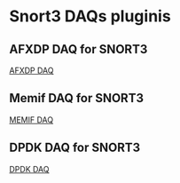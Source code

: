 # Snort3 DAQs pluginis

## AFXDP DAQ for SNORT3
 [AFXDP DAQ](./afxdp/README.afxdp.md)

## Memif DAQ for SNORT3
 [MEMIF DAQ](./memif/README.memif.md)

## DPDK DAQ for SNORT3
 [DPDK DAQ](./dpdk/README.dpdk.md)

